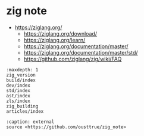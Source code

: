 # zig note

* <https://ziglang.org/>
    * <https://ziglang.org/download/>
    * <https://ziglang.org/learn/>
    * <https://ziglang.org/documentation/master/>
    * <https://ziglang.org/documentation/master/std/>
    * <https://github.com/ziglang/zig/wiki/FAQ>

```{toctree}
:maxdepth: 1
zig_version
build/index
dev/index
std/index
ast/index
zls/index
zig_building
articles/index
```

```{toctree}
:caption: external
source <https://github.com/ousttrue/zig_note>
```
